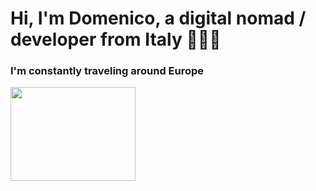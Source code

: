 <h1> Hi, I'm Domenico, a digital nomad / developer from Italy 👨🏽‍💻 </h1>

<h3>I'm constantly traveling around Europe </h3>

<img src="https://cdn.dribbble.com/users/2289744/screenshots/7314283/media/df0dde9ed680a9ae91ee63c57aefad9c.gif" width="200" height="150" />

<!--
**domenicolorusso/domenicolorusso** is a ✨ _special_ ✨ repository because its `README.md` (this file) appears on your GitHub profile.

Here are some ideas to get you started:

- 🔭 I’m currently working on ...
- 🌱 I’m currently learning ...
- 👯 I’m looking to collaborate on ...
- 🤔 I’m looking for help with ...
- 💬 Ask me about ...
- 📫 How to reach me: ...
- 😄 Pronouns: ...
- ⚡ Fun fact: ...
-->
